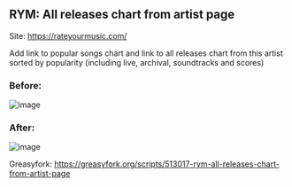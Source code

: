 ## RYM: All releases chart from artist page
Site: https://rateyourmusic.com/

Add link to popular songs chart and link to all releases chart from this artist sorted by popularity (including live, archival, soundtracks and scores)

### Before:

![image](https://github.com/user-attachments/assets/8342d771-c418-4a6e-ab24-cfaadc4db029)

### After:

![image](https://github.com/user-attachments/assets/da003a0c-346f-47d8-9659-b6f8188f3e2f)

Greasyfork: https://greasyfork.org/scripts/513017-rym-all-releases-chart-from-artist-page
